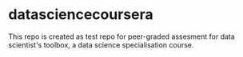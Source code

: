 # datasciencecoursera
This repo is created as test repo for peer-graded assesment for data scientist's toolbox, a data science specialisation course.
